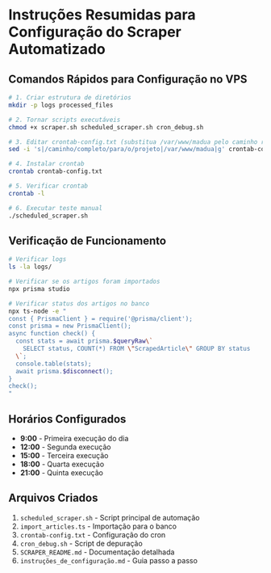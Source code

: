 # Instruções Resumidas para Configuração do Scraper Automatizado

## Comandos Rápidos para Configuração no VPS

```bash
# 1. Criar estrutura de diretórios
mkdir -p logs processed_files

# 2. Tornar scripts executáveis
chmod +x scraper.sh scheduled_scraper.sh cron_debug.sh

# 3. Editar crontab-config.txt (substitua /var/www/madua pelo caminho real)
sed -i 's|/caminho/completo/para/o/projeto|/var/www/madua|g' crontab-config.txt

# 4. Instalar crontab
crontab crontab-config.txt

# 5. Verificar crontab
crontab -l

# 6. Executar teste manual
./scheduled_scraper.sh
```

## Verificação de Funcionamento

```bash
# Verificar logs
ls -la logs/

# Verificar se os artigos foram importados
npx prisma studio

# Verificar status dos artigos no banco
npx ts-node -e "
const { PrismaClient } = require('@prisma/client');
const prisma = new PrismaClient();
async function check() {
  const stats = await prisma.$queryRaw\`
    SELECT status, COUNT(*) FROM \"ScrapedArticle\" GROUP BY status
  \`;
  console.table(stats);
  await prisma.$disconnect();
}
check();
"
```

## Horários Configurados

- **9:00** - Primeira execução do dia
- **12:00** - Segunda execução
- **15:00** - Terceira execução
- **18:00** - Quarta execução
- **21:00** - Quinta execução

## Arquivos Criados

1. `scheduled_scraper.sh` - Script principal de automação
2. `import_articles.ts` - Importação para o banco
3. `crontab-config.txt` - Configuração do cron
4. `cron_debug.sh` - Script de depuração
5. `SCRAPER_README.md` - Documentação detalhada
6. `instruções_de_configuração.md` - Guia passo a passo 